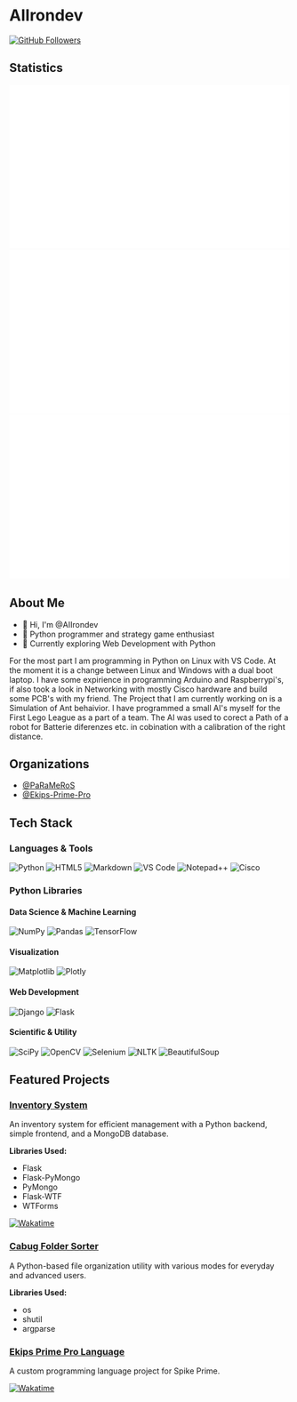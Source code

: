 # AIIrondev

[![GitHub Followers](https://img.shields.io/github/followers/AIIrondev?label=Follow&logo=github&style=flat-square)](https://github.com/AIIrondev?tab=followers)

## Statistics

<div align="center">
  <img src="https://github.com/AIIrondev/github-stats/blob/master/generated/languages.svg" alt="Githu Stats" />
  <img src="https://github.com/AIIrondev/github-stats/blob/master/generated/overview.svg#gh-dark-mode-only" alt="GitHub Stats" />
  <img src="https://github.com/AIIrondev/github-stats/blob/master/generated/languages.svg#gh-dark-mode-only" alt="Language Stats" />
</div>

## About Me

- 👋 Hi, I'm @AIIrondev
- 👀 Python programmer and strategy game enthusiast
- 🌱 Currently exploring Web Development with Python

For the most part I am programming in Python on Linux with VS Code. At the moment it is a change between Linux and Windows with a dual boot laptop.
I have some expirience in programming Arduino and Raspberrypi's, if also took a look in Networking with mostly Cisco hardware and build some PCB's with my friend.
The Project that I am currently working on is a Simulation of Ant behaivior.
I have programmed a small AI's myself for the First Lego League as a part of a team. The AI was used to corect a Path of a robot for Batterie diferenzes etc. in cobination with a calibration of the right distance.

## Organizations

- [@PaRaMeRoS](https://github.com/PaRaMeRoS)
- [@Ekips-Prime-Pro](https://github.com/Ekips-Prime-Pro)

## Tech Stack

### Languages & Tools

![Python](https://img.shields.io/badge/python-3670A0?style=flat-square&logo=python&logoColor=ffdd54)
![HTML5](https://img.shields.io/badge/html5-%23E34F26.svg?style=flat-square&logo=html5&logoColor=white)
![Markdown](https://img.shields.io/badge/markdown-%23000000.svg?style=flat-square&logo=markdown&logoColor=white)
![VS Code](https://img.shields.io/badge/VS%20Code-0078d7.svg?style=flat-square&logo=visual-studio-code&logoColor=white)
![Notepad++](https://img.shields.io/badge/Notepad++-90E59A.svg?style=flat-square&logo=notepad%2b%2b&logoColor=black)
![Cisco](https://img.shields.io/badge/Cisco-%23049fd9.svg?style=flat-square&logo=cisco&logoColor=white)

### Python Libraries

#### Data Science & Machine Learning

![NumPy](https://img.shields.io/badge/numpy-%23013243.svg?style=flat-square&logo=numpy&logoColor=white)
![Pandas](https://img.shields.io/badge/pandas-%23150458.svg?style=flat-square&logo=pandas&logoColor=white)
![TensorFlow](https://img.shields.io/badge/TensorFlow-%23FF6F00.svg?style=flat-square&logo=TensorFlow&logoColor=white)

#### Visualization

![Matplotlib](https://img.shields.io/badge/Matplotlib-%23ffffff.svg?style=flat-square&logo=Matplotlib&logoColor=black)
![Plotly](https://img.shields.io/badge/Plotly-%233F4F75.svg?style=flat-square&logo=plotly&logoColor=white)

#### Web Development

![Django](https://img.shields.io/badge/Django-%23092E20.svg?style=flat-square&logo=django&logoColor=white)
![Flask](https://img.shields.io/badge/Flask-%23000.svg?style=flat-square&logo=flask&logoColor=white)

#### Scientific & Utility

![SciPy](https://img.shields.io/badge/SciPy-%230C55A5.svg?style=flat-square&logo=scipy&logoColor=white)
![OpenCV](https://img.shields.io/badge/OpenCV-%235C3EE8.svg?style=flat-square&logo=opencv&logoColor=white)
![Selenium](https://img.shields.io/badge/Selenium-%2343B02A.svg?style=flat-square&logo=selenium&logoColor=white)
![NLTK](https://img.shields.io/badge/NLTK-%23276DC3.svg?style=flat-square&logo=python&logoColor=white)
![BeautifulSoup](https://img.shields.io/badge/BeautifulSoup-%233776AB.svg?style=flat-square&logo=python&logoColor=white)

## Featured Projects

### [Inventory System](https://github.com/AIIrondev/Inventarsystem)

An inventory system for efficient management with a Python backend, simple frontend, and a MongoDB database.

**Libraries Used:**

- Flask
- Flask-PyMongo
- PyMongo
- Flask-WTF
- WTForms

[![Wakatime](https://wakatime.com/badge/user/30b8509f-5e17-4d16-b6b8-3ca0f3f936d3/project/8a380b7f-389f-4a7e-8877-0fe9e1a4c243.svg)](https://wakatime.com/badge/user/30b8509f-5e17-4d16-b6b8-3ca0f3f936d3/project/8a380b7f-389f-4a7e-8877-0fe9e1a4c243)

### [Cabug Folder Sorter](https://github.com/AIIrondev/Cabug-Folder-Sorter)

A Python-based file organization utility with various modes for everyday and advanced users.

**Libraries Used:**

- os
- shutil
- argparse

### [Ekips Prime Pro Language](https://github.com/Ekips-Prime-Pro/Ekips-Prime-Pro-language)

A custom programming language project for Spike Prime.

[![Wakatime](https://wakatime.com/badge/user/30b8509f-5e17-4d16-b6b8-3ca0f3f936d3/project/0506c5d8-fdbc-457d-a889-1eec6a3429fd.svg)](https://wakatime.com/badge/user/30b8509f-5e17-4d16-b6b8-3ca0f3f936d3/project/0506c5d8-fdbc-457d-a889-1eec6a3429fd)

